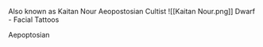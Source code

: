 Also known as Kaitan Nour
Aeopostosian Cultist
![[Kaitan Nour.png]]
Dwarf - Facial Tattoos

Aepoptosian